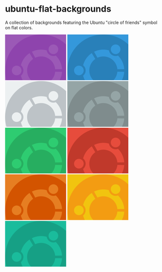 # ubuntu-flat-backgrounds
A collection of backgrounds featuring the Ubuntu "circle of friends" symbol on flat colors.

![](screenshots/amethyst-logo.svg.png)
![](screenshots/belizehole-logo.svg.png)
![](screenshots/clouds-logo.svg.png)
![](screenshots/concrete-logo.svg.png)
![](screenshots/emerald-logo.svg.png)
![](screenshots/pomegranate-logo.svg.png)
![](screenshots/pumpkin-logo.svg.png)
![](screenshots/sunflower-logo.svg.png)
![](screenshots/turquoise-logo.svg.png)
